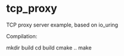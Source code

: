# tcp_proxy
TCP proxy server example, based on io_uring

Compilation:

mkdir build
cd build
cmake ..
make